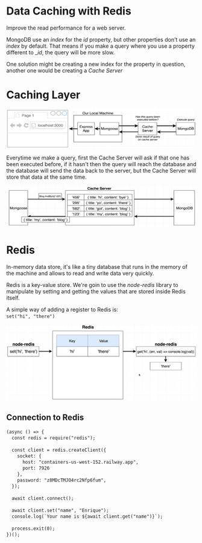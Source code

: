 # Data Caching with Redis

Improve the read performance for a web server.

MongoDB use an _index_ for the _id_ property, but other properties don't use an _index_ by default. That means if you make a query where you use a property different to \__id_, the query will be more slow.

One solution might be creating a new index for the property in question, another one would be creating a _Cache Server_

# Caching Layer

![](./images/data_caching_with_redis/caching%20layer1.PNG)

Everytime we make a query, first the Cache Server will ask if that one has been executed before, if it hasn't then the query will reach the database and the database will send the data back to the server, but the Cache Server will store that data at the same time.

![](./images/data_caching_with_redis/cache%20server1.PNG)

# Redis

In-memory data store, it's like a tiny database that runs in the memory of the machine and allows to read and write data very quickly.

Redis is a key-value store. We're goin to use the _node-redis_ library to manipulate by setting and getting the values that are stored inside Redis itself.

A simple way of adding a register to Redis is:  
`set("hi", "there")`

![](./images/data_caching_with_redis/redis1.PNG)

## Connection to Redis

    (async () => {
      const redis = require("redis");

      const client = redis.createClient({
        socket: {
          host: "containers-us-west-152.railway.app",
          port: 7926
        },
        password: "z8MDcTMJO4rc2Nfp6fum",
      });

      await client.connect();

      await client.set("name", "Enrique");
      console.log(`Your name is ${await client.get("name")}`);

      process.exit(0);
    })();
